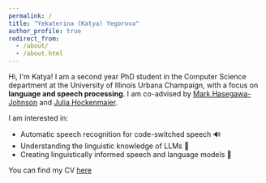 ```yaml
---
permalink: /
title: "Yekaterina (Katya) Yegorova"
author_profile: true
redirect_from: 
  - /about/
  - /about.html
---
```


Hi, I'm Katya! I am a second year PhD student in the Computer Science department at the University of Illinois Urbana Champaign, with a focus on **language and speech processing**. I am co-advised by [Mark Hasegawa-Johnson](https://speechtechnology.web.illinois.edu/) and [Julia Hockenmaier](https://juliahmr.cs.illinois.edu/).

I am interested in:
* Automatic speech recognition for code-switched speech 🔊
* Understanding the linguistic knowledge of LLMs 🧮
* Creating linguistically informed speech and language models 🧠

You can find my CV [here](/files/Yekaterina_Yegorova_CV.pdf)




